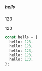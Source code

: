 ##### hello

123

123

```typescript
const hello = {
  hello: 123,
  hello: 123,
  hello: 123,
  hello: 123,
  hello: 123,
};
```
